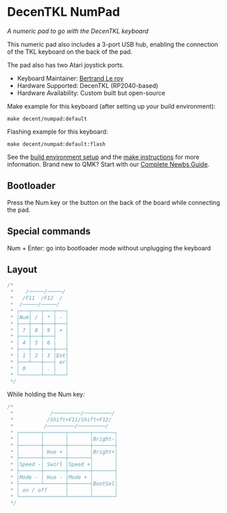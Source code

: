 # DecenTKL NumPad

*A numeric pad to go with the DecenTKL keyboard*

This numeric pad also includes a 3-port USB hub, enabling the connection of the TKL
keyboard on the back of the pad.

The pad also has two Atari joystick ports.

* Keyboard Maintainer: [Bertrand Le roy](https://github.com/bleroy/3d-junkyard/blob/main/DecenTKL/)
* Hardware Supported: DecenTKL (RP2040-based)
* Hardware Availability: Custom built but open-source

Make example for this keyboard (after setting up your build environment):

    make decent/numpad:default

Flashing example for this keyboard:

    make decent/numpad:default:flash

See the [build environment setup](https://docs.qmk.fm/#/getting_started_build_tools) and the [make instructions](https://docs.qmk.fm/#/getting_started_make_guide) for more information. Brand new to QMK? Start with our [Complete Newbs Guide](https://docs.qmk.fm/#/newbs).

## Bootloader

Press the Num key or the button on the back of the board while connecting the pad.

## Special commands

Num + Enter: go into bootloader mode without unplugging the keyboard

## Layout
```C
/*
 *    /─────/─────/
 *   /F11  /F12  /
 *  /─────/─────/
 * ┌───┬───┬───┬───┐
 * │Num│ / │ * │ - │
 * ├───┼───┼───┼───┤
 * │ 7 │ 8 │ 9 │ + │
 * ├───┼───┼───┤   │
 * │ 4 │ 5 │ 6 │   │
 * ├───┼───┼───┼───┤
 * │ 1 │ 2 │ 3 │Ent│
 * ├───┴───┼───┤ er│
 * │ 0     │ . │   │
 * └───────┴───┴───┘
 */
```

While holding the Num key:

```C
/*
 *            /─────────/─────────/
 *           /Shift+F11/Shift+F12/
 *          /─────────/─────────/
 * ┌───────┬───────┬───────┬───────┐
 * │       │       │       │Bright-│
 * ├───────┼───────┼───────┼───────┤
 * │       │ Hue + │       │Bright+│
 * ├───────┼───────┼───────┤       │
 * │Speed -│ Swirl │Speed +│       │
 * ├───────┼───────┼───────┼───────┤
 * │Mode - │ Hue - │Mode + │       │
 * ├───────┴───────┼───────┤BootSel│
 * │ on / off      │       │       │
 * └───────────────┴───────┴───────┘
 */
```

